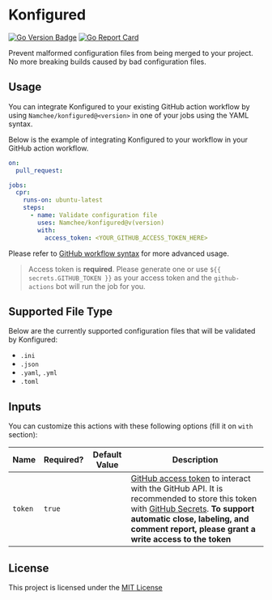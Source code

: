 # Konfigured

[![Go Version Badge](https://img.shields.io/github/go-mod/go-version/namchee/konfigured)](https://github.com/Namchee/konfigured) [![Go Report Card](https://goreportcard.com/badge/github.com/Namchee/konfigured)](https://goreportcard.com/report/github.com/Namchee/konfigured)

Prevent malformed configuration files from being merged to your project. No more breaking builds caused by bad configuration files.

## Usage 

You can integrate Konfigured to your existing GitHub action workflow by using `Namchee/konfigured@<version>` in one of your jobs using the YAML syntax.

Below is the example of integrating Konfigured to your workflow in your GitHub action workflow.

```yml
on:
  pull_request:

jobs:
  cpr:
    runs-on: ubuntu-latest
    steps:
      - name: Validate configuration file
        uses: Namchee/konfigured@v(version)
        with:
          access_token: <YOUR_GITHUB_ACCESS_TOKEN_HERE>
```

Please refer to [GitHub workflow syntax](https://docs.github.com/en/free-pro-team@latest/actions/reference/workflow-syntax-for-github-actions#about-yaml-syntax-for-workflows) for more advanced usage.

> Access token is **required**. Please generate one or use `${{ secrets.GITHUB_TOKEN }}` as your access token and the `github-actions` bot will run the job for you.

## Supported File Type

Below are the currently supported configuration files that will be validated by Konfigured:

- `.ini`
- `.json`
- `.yaml`, `.yml`
- `.toml`

## Inputs

You can customize this actions with these following options (fill it on `with` section):

| **Name**              | **Required?** | **Default Value**                       | **Description**                                                                                                                                                                                                                                                                                                            |
| --------------------- | ------------- | --------------------------------------- | -------------------------------------------------------------------------------------------------------------------------------------------------------------------------------------------------------------------------------------------------------------------------------------------------------------------------- |
| `token`        | `true`        |                                         | [GitHub access token](https://docs.github.com/en/free-pro-team@latest/github/authenticating-to-github/creating-a-personal-access-token) to interact with the GitHub API. It is recommended to store this token with [GitHub Secrets](https://docs.github.com/en/free-pro-team@latest/actions/reference/encrypted-secrets). **To support automatic close, labeling, and comment report, please grant a write access to the token** |

## License

This project is licensed under the [MIT License](./LICENSE)
